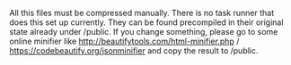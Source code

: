 All this files must be compressed manually. There is no task runner that does this set up currently. They can be found precompiled in their original state already under /public. If you change something, please go to some online minifier like http://beautifytools.com/html-minifier.php / https://codebeautify.org/jsonminifier and copy the result to /public.